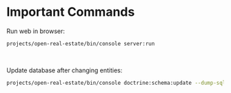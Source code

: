 # Important Commands

Run web in browser:

```bash
projects/open-real-estate/bin/console server:run
```

<br>

Update database after changing entities:

```bash
projects/open-real-estate/bin/console doctrine:schema:update --dump-sql --force
```
